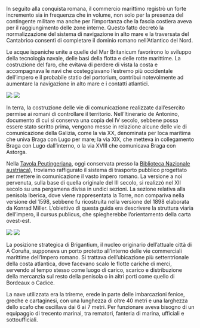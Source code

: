 In seguito alla conquista romana, il commercio marittimo registrò un forte incremento sia in frequenza che in volume, non solo per la presenza del contingente militare ma anche per l’importanza che la fascia costiera aveva per il raggiungimento delle zone interne. Questo fatto decretò la normalizzazione del sistema di navigazione in alto mare e la traversata del Cantabrico consentì di completare il dominio romano nell’Atlantico del Nord.

Le acque ispaniche unite a quelle del Mar Britanicum favorirono lo sviluppo della tecnologia navale, delle basi della flotta e delle rotte marittime. La costruzione del faro, che evitava di perdere di vista la costa e accompagnava le navi che costeggiavano l’estremo più occidentale dell’impero e il probabile statio del portorium, contribuì notevolmente ad aumentare la navigazione in alto mare e i contatti atlantici.


<div class="photoset-grid" data-layout="2">
<a href="http://ciav.s3.amazonaws.com/img/imperio-romano-1677.jpg" class="fresco" data-fresco-group="article" data-fresco-caption="Mapa del Imperio Romano, 1677"><img src="http://ciav.s3.amazonaws.com/img/imperio-romano-1677.jpg"></a>
<a href="http://ciav.s3.amazonaws.com/img/reino-de-galaecia-1638.jpg" class="fresco" data-fresco-group="article" data-fresco-caption="Mapa de Gallaecia, 1638"><img src="http://ciav.s3.amazonaws.com/img/reino-de-galaecia-1638.jpg"></a>
</div> 

In terra, la costruzione delle vie di comunicazione realizzate dall’esercito permise ai romani di controllare il territorio. Nell’Itinerario de Antonino, documento di cui si conserva una copia
del IV secolo, sebbene possa essere stato scritto prima, vengono messe in relazione alcune delle vie di comunicazione della Galizia, come la via XX, denominata per loca marítima che univa Braga con Lugo per mare; la via XIX, che metteva in collegamento Braga con Lugo dall’interno, o la via XVIII che comunicava Braga con Astorga.

Nella [Tavola Peutingeriana](http://it.wikipedia.org/wiki/Tavola_Peutingeriana), oggi conservata presso la [Biblioteca Nazionale austriaca](http://www.onb.ac.at)), troviamo raffigurato il sistema di trasporto pubblico progettato per mettere in comunicazione il vasto impero romano. La versione a noi pervenuta, sulla base di quella originale del III secolo, si realizzò nel XII secolo su una pergamena divisa in undici sezioni. La sezione relativa alla penisola Iberica, dove viene rappresentata la Torre, non compariva nella versione del 1598, sebbene fu ricostruita nella versione del 1898 elaborata da Konrad Miller. L’obiettivo di questa guida era descrivere la struttura viaria dell’impero, il cursus publicus, che spiegherebbe l’orientamento della carta ovest-est.

<div class="photoset-grid" data-layout="2">
<a href="http://ciav.s3.amazonaws.com/img/tabula.jpg" class="fresco" data-fresco-group="article" data-fresco-caption="Tábula Peutingeriana"><img src="http://ciav.s3.amazonaws.com/img/tabula.jpg"></a>
<a href="http://ciav.s3.amazonaws.com/img/_DSC3206.jpg" class="fresco" data-fresco-group="article" data-fresco-caption="Trirreme"><img src="http://ciav.s3.amazonaws.com/img/_DSC3206.jpg"></a>
</div> 

La posizione strategica di Brigantium, il nucleo originario dell’attuale città di A Coruña, supponeva un porto protetto all’interno delle vie commerciali marittime dell’Impero romano. Si trattava dell’ubicazione più settentrionale della costa atlantica, dove facevano scalo le flotte cariche di merci, servendo al tempo stesso come luogo di carico, scarico e distribuzione della mercanzia sul resto della penisola o in altri porti come quello di Bordeaux o Cadice.

La nave utilizzata era la trireme, erede in parte delle imbarcazioni fenice, greche e cartaginesi, con una lunghezza di oltre 40 metri e una larghezza dello scafo che oscillava dai 6 ai 7 metri. Per funzionare aveva bisogno di un equipaggio di trecento marinai, tra rematori, fanteria di marina, ufficiali e sottoufficiali.